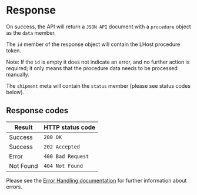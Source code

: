 # Response

On success, the API will return a `JSON API` document with a `procedure` object as the `data` member.  

The `id` member of the response object will contain the LHost procedure token.

Note: If the `id` is empty it does not indicate an error, and no further action is required; it only means that the procedure data needs to be processed manually. 

The `shipment` meta will contain the `status` member (please see status codes below).

## Response codes

| Result    | HTTP status code  |
|-----------|-------------------|
| Success   | `200 OK`          |
| Success   | `202 Accepted`    |
| Error     | `400 Bad Request` |
| Not Found | `404 Not Found`   |

Please see the [Error Handling documentation](/docs/ErrorHandling.md) for further information about errors.
